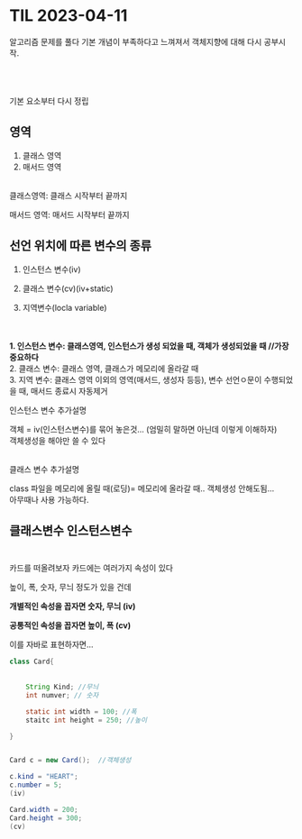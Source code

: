 # TIL 2023-04-11

알고리즘 문제를 풀다 기본 개념이 부족하다고 느껴져서 객체지향에 대해 다시 공부시작.<br/><br/><br/><br/>




기본 요소부터 다시 정립

## 영역<br/>
1. 클래스 영역  
2. 매서드 영역<br/><br/>

클래스영역: 클래스 시작부터 끝까지<br/>

매서드 영역: 매서드 시작부터 끝까지<br/>



## 선언 위치에 따른 변수의 종류<br/>

1. 인스턴스 변수(iv)<br/>

2. 클래스 변수(cv)(iv+static)<br/> 

3. 지역변수(locla variable)<br/><br/><br/>


__1. 인스턴스 변수: 클래스영역, 인스턴스가 생성 되었을 때, 객체가 생성되었을 때 //가장중요하다__<br/>
2. 클래스 변수: 클래스 영역, 클래스가 메모리에 올라갈 때<br/>
3. 지역 변수: 클래스 영역 이외의 영역(매서드, 생성자 등등), 변수 선언ㅇ문이 수행되었을 때, 매서드 종료시 자동제거<br/>


인스턴스 변수 추가설명<br/>

객체 = iv(인스턴스변수)를 묶어 놓은것... (엄밀히 말하면 아닌데 이렇게 이해하자)<br/>
객체생성을 해야만 쓸 수 있다<br/><br/>

클래스 변수 추가설명<br/>

class 파일을 메모리에 올릴 때(로딩)= 메모리에 올라갈 때.. 객체생성 안해도됨...<br/>
아무때나 사용 가능하다.

## 클래스변수 인스턴스변수<br/><br/>


카드를 떠올려보자
카드에는 여러가지 속성이 있다

높이, 폭, 숫자, 무늬 정도가 있을 건데


__개별적인 속성을 꼽자면 숫자, 무늬 (iv)__

__공통적인 속성을 꼽자면 높이, 폭 (cv)__ 



이를 자바로 표현하자면...
```java
class Card{
  	  
      
    String Kind; //무늬
	int numver; // 숫자

	static int width = 100; //폭 
	staitc int height = 250; //높이

}


Card c = new Card();  //객체생성

c.kind = "HEART";
c.number = 5;
(iv)

Card.width = 200;
Card.height = 300;
(cv)
```


```python

```


```python

```
